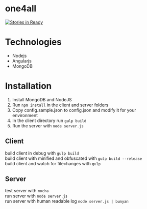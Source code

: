 one4all
=====

[![Stories in Ready](https://badge.waffle.io/Opiskull/one4all.png?label=ready&title=Ready)](https://waffle.io/Opiskull/one4all)


# Technologies
* Nodejs
* Angularjs
* MongoDB

# Installation

1. Install MongoDB and NodeJS
2. Run ```npm install``` in the client and server folders
3. Copy config.sample.json to config.json and modify it for your environment
4. In the client directory run ```gulp build```
5. Run the server with ```node server.js```

## Client

  build client in debug with ```gulp build```  
  build client with minified and obfuscated with ```gulp build --release```  
  build client and watch for filechanges with ```gulp```  

## Server

  test server with ```mocha```  
  run server with ```node server.js```  
  run server with human readable log ```node server.js | bunyan```  
